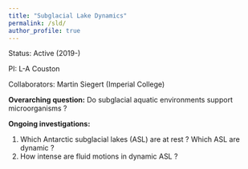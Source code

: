 ```yaml
---
title: "Subglacial Lake Dynamics"
permalink: /sld/
author_profile: true
---
```


Status: Active (2019-)

PI: L-A Couston

Collaborators: Martin Siegert (Imperial College)

**Overarching question:** Do subglacial aquatic environments support microorganisms ?

**Ongoing investigations:**
1. Which Antarctic subglacial lakes (ASL) are at rest ? Which ASL are dynamic ? 
1. How intense are fluid motions in dynamic ASL ?
